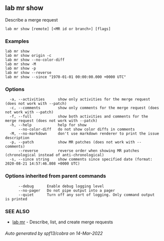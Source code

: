 ## lab mr show

Describe a merge request

```
lab mr show [remote] [<MR id or branch>] [flags]
```

### Examples

```
lab mr show
lab mr show origin -c
lab mr show --no-color-diff
lab mr show -M
lab mr show -p
lab mr show --reverse
lab mr show --since "1970-01-01 00:00:00.000 +0000 UTC"
```

### Options

```
  -a, --activities      show only activities for the merge request (does not work with --patch)
  -c, --comments        show only comments for the merge request (does not work with --patch)
  -f, --full            show both activities and comments for the merge request (does not work with --patch)
  -h, --help            help for show
      --no-color-diff   do not show color diffs in comments
  -M, --no-markdown     don't use markdown renderer to print the issue description
  -p, --patch           show MR patches (does not work with --comments)
      --reverse         reverse order when showing MR patches (chronological instead of anti-chronological)
  -s, --since string    show comments since specified date (format: 2020-08-21 14:57:46.808 +0000 UTC)
```

### Options inherited from parent commands

```
      --debug      Enable debug logging level
      --no-pager   Do not pipe output into a pager
      --quiet      Turn off any sort of logging. Only command output is printed
```

### SEE ALSO

* [lab mr](lab_mr.md)	 - Describe, list, and create merge requests

###### Auto generated by spf13/cobra on 14-Mar-2022
